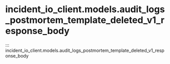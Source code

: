 # incident_io_client.models.audit_logs_postmortem_template_deleted_v1_response_body

::: incident_io_client.models.audit_logs_postmortem_template_deleted_v1_response_body